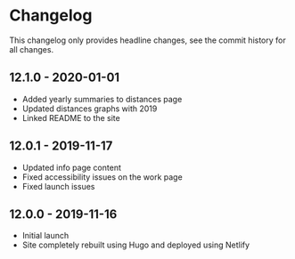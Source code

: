 # Changelog

This changelog only provides headline changes, see the commit history for all changes.

## 12.1.0 - 2020-01-01

* Added yearly summaries to distances page
* Updated distances graphs with 2019
* Linked README to the site

## 12.0.1 - 2019-11-17

* Updated info page content
* Fixed accessibility issues on the work page
* Fixed launch issues

## 12.0.0 - 2019-11-16

* Initial launch
* Site completely rebuilt using Hugo and deployed using Netlify
